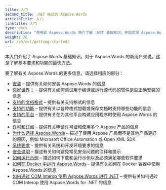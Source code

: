 ```yaml
---
title: 入门
second_title: .NET 格式的 Aspose.Words
articleTitle: 入门
linktitle: 入门
type: docs
description: "使用此 Aspose.Words 简介了解 .NET 基础知识，开始实现 Aspose.Words 对您的业务的价值。"
weight: 20
url: /zh/net/getting-started/
---
```


本入门介绍了 Aspose.Words 基础知识。对于 Aspose.Words 的新用户来说，这是了解基本要求和功能的最快方法。

要了解有关 Aspose.Words 的更多信息，请选择相应的部分：

- [安装](/words/zh/net/installation/) – 提供有关如何安装 Aspose.Words 的信息
- [你好世界！](/words/zh/net/hello-world/) – 提供有关如何测试用于编译或运行源代码的软件是否正确安装的信息
- [支持的文档格式](/words/zh/net/supported-document-formats/) – 提供有关支持格式的信息
- [支持的功能](/words/zh/net/features/) – 提供有关以各种格式加载或保存文档时支持哪些功能的信息
- [支持的平台](https://docs.aspose.com/words/net/platforms-and-interoperability/) – 提供有关在为其他平台构建应用程序时使用 Aspose.Words 的信息
- [许可和订阅](/words/zh/net/licensing/) – 提供有关申请许可证和使用多个 Aspose 产品的信息
- [为什么选择 Aspose.Words](https://docs.aspose.com/words/net/aspose-words-or-other-solutions/) – 描述了使用 Aspose 产品而不是其他产品更好的原因，例如 Microsoft Office Automation 或 Open XML SDK
- [系统要求](/words/zh/net/system-requirements/) – 提供有关系统和开发环境要求的信息
- [安全说明](/words/zh/net/security/) – 描述有关如何避免常见安全问题的注释和提示
- [如何运行示例](/words/zh/net/how-to-run-the-examples/) – 描述如何下载和运行示例以及必须满足哪些软件要求
- [如何在 Docker 中运行 Aspose.Words](/words/zh/net/how-to-run-aspose-words-in-docker/) – 提供有关如何在 Docker 容器中使用 Aspose.Words 的信息
- [如何通过 COM Interop 使用 Aspose.Words 进行 .NET](/words/zh/net/how-to-use-aspose-words-via-com-interop/) – 提供有关如何通过 COM Interop 使用 Aspose.Words for .NET 的信息

